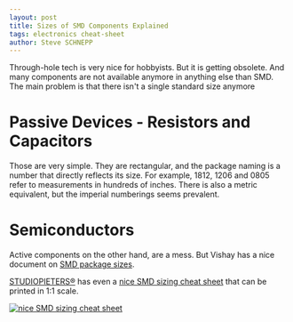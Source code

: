```yaml
---
layout: post
title: Sizes of SMD Components Explained
tags: electronics cheat-sheet
author: Steve SCHNEPP
---
```


Through-hole tech is very nice for hobbyists. But it is getting obsolete. And many components are not available anymore in anything else than SMD. The main problem is that there isn't a single standard size anymore

# Passive Devices - Resistors and Capacitors

Those are very simple. They are rectangular, and the
package naming is a number that directly reflects its
size. For example, 1812, 1206 and 0805 refer to
measurements in hundreds of inches. There is also a metric equivalent, but the imperial numberings seems prevalent.

# Semiconductors

Active components on the other hand, are a mess. But
Vishay has a nice document on [SMD package
sizes](https://www.vishay.com/docs/80128/package-drawing-collection.pdf).

[STUDIOPIETERS®](https://www.studiopieters.nl/smd-sizes-and-packages/) has even
a [nice SMD sizing
cheat sheet](https://github.com/AchimPieters/SMD-Reference-Sheets/raw/master/SMD%20REFERENCE%20SHEET%20V3.pdf)
that can be printed in 1:1 scale.

[
 ![
  nice SMD sizing cheat sheet
 ](../../../assets/images/SMD%20Reference%20sheet%20V3-01.png)
](https://www.studiopieters.nl/smd-sizes-and-packages/)
